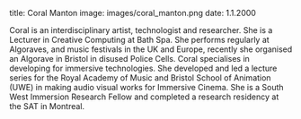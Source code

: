 title: Coral Manton
image: images/coral_manton.png
date: 1.1.2000

Coral is an interdisciplinary artist, technologist and researcher. She is a Lecturer in Creative Computing at Bath Spa. She performs regularly at Algoraves, and music festivals in the UK and Europe, recently she organised an Algorave in Bristol in disused Police Cells. Coral specialises in developing for immersive technologies. She developed and led a lecture series for the Royal Academy of Music and Bristol School of Animation (UWE) in making audio visual works for Immersive Cinema. She is a South West Immersion Research Fellow and completed a research residency at the SAT in Montreal.

